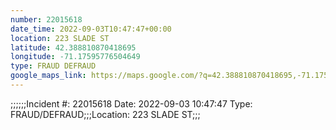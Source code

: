 ```yaml
---
number: 22015618
date_time: 2022-09-03T10:47:47+00:00
location: 223 SLADE ST
latitude: 42.388810870418695
longitude: -71.17595776504649
type: FRAUD DEFRAUD
google_maps_link: https://maps.google.com/?q=42.388810870418695,-71.17595776504649
---
```


;;;;;;Incident #: 22015618  Date: 2022-09-03 10:47:47   Type: FRAUD/DEFRAUD;;;Location: 223 SLADE ST;;;
